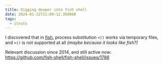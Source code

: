 ```yaml
---
title: Digging deeper into fish shell
date: 2024-01-22T21:09:12.350000
tags:
  - itnuts
---
```


I discovered that in [fish](https://fishshell.com/), process substitution `<()` works via temporary files, and `>()` is not supported at all *(maybe because it looks like fish?)*

Relevant discussion since 2014, and still active now:
https://github.com/fish-shell/fish-shell/issues/1786
